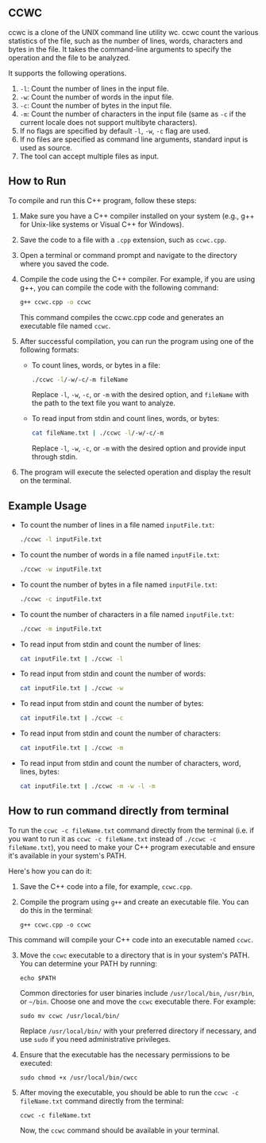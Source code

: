 ## CCWC

ccwc is a clone of the UNIX command line utility wc.
ccwc count the various statistics of the file, such as the number of lines, words, characters and bytes in the file. It takes the command-line arguments to specify the operation and the file to be analyzed.

It supports the following operations.

1. `-l`: Count the number of lines in the input file.
2. `-w`: Count the number of words in the input file.
3. `-c`: Count the number of bytes in the input file.
4. `-m`: Count the number of characters in the input file (same as `-c` if the current locale does not support multibyte characters).
5. If no flags are specified by default `-l`, `-w`, `-c` flag are used.
6. If no files are specified as command line arguments, standard input is used as source.
7. The tool can accept multiple files as input.

## How to Run

To compile and run this C++ program, follow these steps:

1. Make sure you have a C++ compiler installed on your system (e.g., g++ for Unix-like systems or Visual C++ for Windows).

2. Save the code to a file with a `.cpp` extension, such as `ccwc.cpp`.

3. Open a terminal or command prompt and navigate to the directory where you saved the code.

4. Compile the code using the C++ compiler. For example, if you are using g++, you can compile the code with the following command:

   ```bash
   g++ ccwc.cpp -o ccwc
   ```

   This command compiles the ccwc.cpp code and generates an executable file named `ccwc`.

5. After successful compilation, you can run the program using one of the following formats:

   - To count lines, words, or bytes in a file:

     ```bash
     ./ccwc -l/-w/-c/-m fileName
     ```

     Replace `-l`, `-w`, `-c`, or `-m` with the desired option, and `fileName` with the path to the text file you want to analyze.

   - To read input from stdin and count lines, words, or bytes:

     ```bash
     cat fileName.txt | ./ccwc -l/-w/-c/-m
     ```

     Replace `-l`, `-w`, `-c`, or `-m` with the desired option and provide input through stdin.

6. The program will execute the selected operation and display the result on the terminal.

## Example Usage

- To count the number of lines in a file named `inputFile.txt`:

  ```bash
  ./ccwc -l inputFile.txt
  ```

- To count the number of words in a file named `inputFile.txt`:

  ```bash
  ./ccwc -w inputFile.txt
  ```

- To count the number of bytes in a file named `inputFile.txt`:

  ```bash
  ./ccwc -c inputFile.txt
  ```

- To count the number of characters in a file named `inputFile.txt`:

  ```bash
  ./ccwc -m inputFile.txt
  ```

- To read input from stdin and count the number of lines:

  ```bash
  cat inputFile.txt | ./ccwc -l
  ```

- To read input from stdin and count the number of words:

  ```bash
  cat inputFile.txt | ./ccwc -w
  ```

- To read input from stdin and count the number of bytes:

  ```bash
  cat inputFile.txt | ./ccwc -c
  ```

- To read input from stdin and count the number of characters:

  ```bash
  cat inputFile.txt | ./ccwc -m
  ```

- To read input from stdin and count the number of characters, word, lines, bytes:

  ```bash
  cat inputFile.txt | ./ccwc -m -w -l -m
  ```

## How to run command directly from terminal

To run the `ccwc -c fileName.txt` command directly from the terminal (i.e. if you want to run it as `ccwc -c fileName.txt` instead of `./ccwc -c fileName.txt`), you need to make your C++ program executable and ensure it's available in your system's PATH.

Here's how you can do it:

  1. Save the C++ code into a file, for example, `ccwc.cpp`.

  2. Compile the program using `g++` and create an executable file. You can do this in the terminal:
  
      ```shell
      g++ ccwc.cpp -o ccwc
      ```

  This command will compile your C++ code into an executable named `ccwc`.

  3. Move the `ccwc` executable to a directory that is in your system's PATH. You can determine your PATH by running:

      ```shell
      echo $PATH
      ```

      Common directories for user binaries include `/usr/local/bin`, `/usr/bin`, or `~/bin`. Choose one and move the `ccwc` executable there. For example:

      ```shell
      sudo mv ccwc /usr/local/bin/
      ```

      Replace `/usr/local/bin/` with your preferred directory if necessary, and use `sudo` if you need administrative privileges.

  4. Ensure that the executable has the necessary permissions to be executed:
      ```shell
      sudo chmod +x /usr/local/bin/cwcc
      ```

  5. After moving the executable, you should be able to run the `ccwc -c fileName.txt` command directly from the terminal:

      ```shell
      ccwc -c fileName.txt
      ```

      Now, the `ccwc` command should be available in your terminal.
